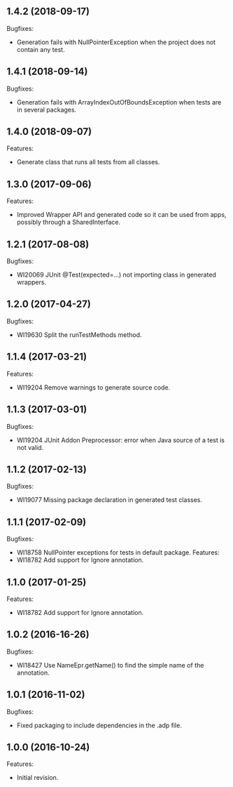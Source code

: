<!--
	Markdown
	Copyright 2016-2018 IS2T. All rights reserved.
	IS2T PROPRIETARY/CONFIDENTIAL. Use is subject to license terms.
-->

## 1.4.2 (2018-09-17)
Bugfixes:
  - Generation fails with NullPointerException when the project does not contain any test.

## 1.4.1 (2018-09-14)
Bugfixes:
  - Generation fails with ArrayIndexOutOfBoundsException when tests are in several packages.

## 1.4.0 (2018-09-07)
Features:
  - Generate class that runs all tests from all classes.	

## 1.3.0 (2017-09-06)
Features:
  - Improved Wrapper API and generated code so it can be used from apps, possibly through a SharedInterface.	

## 1.2.1 (2017-08-08)
Bugfixes:
  - WI20069 JUnit @Test(expected=...) not importing class in generated wrappers. 	

## 1.2.0 (2017-04-27)
Bugfixes:
  - WI19630 Split the runTestMethods method.

## 1.1.4 (2017-03-21)
Features:
  - WI19204 Remove warnings to generate source code.

## 1.1.3 (2017-03-01)
Bugfixes:
  - WI19204 JUnit Addon Preprocessor: error when Java source of a test is not valid.

## 1.1.2 (2017-02-13)
Bugfixes:
  - WI19077 Missing package declaration in generated test classes.

## 1.1.1 (2017-02-09)
Bugfixes:
  - WI18758 NullPointer exceptions for tests in default package.
Features:
  - WI18782 Add support for Ignore annotation.

## 1.1.0 (2017-01-25)
Features:
  - WI18782 Add support for Ignore annotation.

## 1.0.2 (2016-16-26)
Bugfixes:
  - WI18427 Use NameEpr.getName() to find the simple name of the annotation.

## 1.0.1 (2016-11-02)
Bugfixes:
  - Fixed packaging to include dependencies in the .adp file.
   
## 1.0.0 (2016-10-24)
Features:
  - Initial revision.